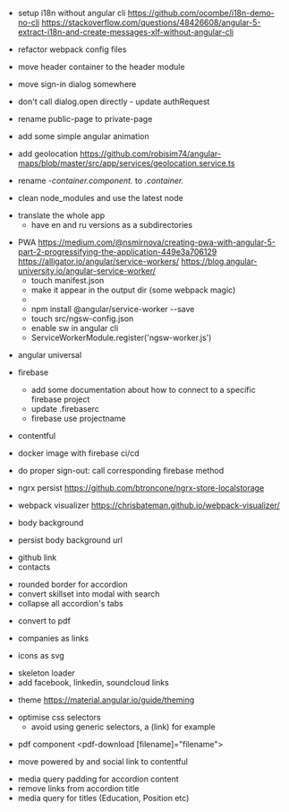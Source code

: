 + setup i18n without angular cli
    https://github.com/ocombe/i18n-demo-no-cli
    https://stackoverflow.com/questions/48426608/angular-5-extract-i18n-and-create-messages-xlf-without-angular-cli

- refactor webpack config files

+ move header container to the header module

+ move sign-in dialog somewhere

+ don't call dialog.open directly - update authRequest

+ rename public-page to private-page

+ add some simple angular animation

+ add geolocation
    https://github.com/robisim74/angular-maps/blob/master/src/app/services/geolocation.service.ts

+ rename *-container.component.* to *.container.*

+ clean node_modules and use the latest node

- translate the whole app
    - have en and ru versions as a subdirectories

+ PWA
https://medium.com/@nsmirnova/creating-pwa-with-angular-5-part-2-progressifying-the-application-449e3a706129
https://alligator.io/angular/service-workers/
https://blog.angular-university.io/angular-service-worker/
    + touch manifest.json
    + make it appear in the output dir (some webpack magic)
    +  <link rel="manifest" href="manifest.json">
    + npm install @angular/service-worker --save
    + touch src/ngsw-config.json
    + enable sw in angular cli
    + ServiceWorkerModule.register('ngsw-worker.js') 

- angular universal

+ firebase
    - add some documentation about how to connect to a specific firebase project
    - update .firebaserc
    - firebase use projectname

+ contentful

- docker image with firebase ci/cd

+ do proper sign-out: call corresponding firebase method

+ ngrx persist
    https://github.com/btroncone/ngrx-store-localstorage

- webpack visualizer https://chrisbateman.github.io/webpack-visualizer/

+ body background
- persist body background url
+ github link
+ contacts
- rounded border for accordion
- convert skillset into modal with search 
- collapse all accordion's tabs
+ convert to pdf
- companies as links
+ icons as svg
- skeleton loader
- add facebook, linkedin, soundcloud links
+ theme
    https://material.angular.io/guide/theming
- optimise css selectors
    - avoid using generic selectors, a (link) for example 
    
+ pdf component <pdf-download [filename]="filename"><content/></pdf-download>
- move powered by and social link to contentful
+ media query padding for accordion content  
+ remove links from accordion title
+ media query for titles (Education, Position etc)
